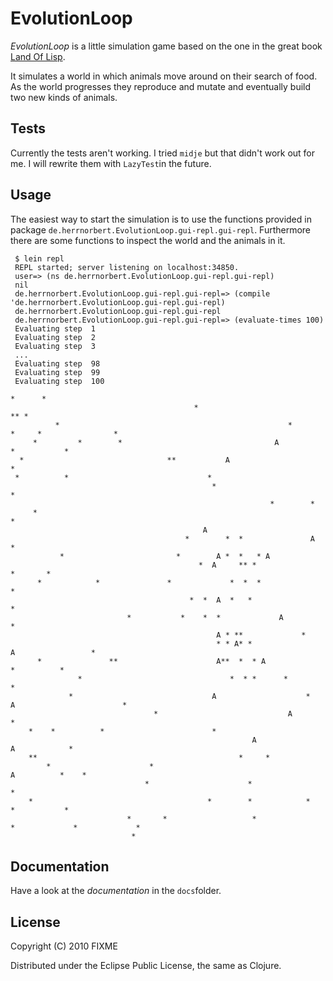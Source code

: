 # EvolutionLoop

_EvolutionLoop_ is a little simulation game based on the one in the
great book [Land Of
Lisp](http://www.amazon.com/Land-Lisp-Learn-Program-Game/dp/1593272812/ref=sr_1_1?ie=UTF8&qid=1293460279&sr=8-1).

It simulates a world in which animals move around on their search of
food. As the world progresses they reproduce and mutate and eventually
build two new kinds of animals.

## Tests

Currently the tests aren't working. I tried `midje` but that didn't
work out for me. I will rewrite them with `LazyTest`in the future.

## Usage

The easiest way to start the simulation is to use the functions
provided in package
`de.herrnorbert.EvolutionLoop.gui-repl.gui-repl`. Furthermore there
are some functions to inspect the world and the animals in it.

     $ lein repl
     REPL started; server listening on localhost:34850.
     user=> (ns de.herrnorbert.EvolutionLoop.gui-repl.gui-repl)
     nil
     de.herrnorbert.EvolutionLoop.gui-repl.gui-repl=> (compile 'de.herrnorbert.EvolutionLoop.gui-repl.gui-repl)
     de.herrnorbert.EvolutionLoop.gui-repl.gui-repl
     de.herrnorbert.EvolutionLoop.gui-repl.gui-repl=> (evaluate-times 100)
     Evaluating step  1
     Evaluating step  2
     Evaluating step  3
     ...
     Evaluating step  98
     Evaluating step  99
     Evaluating step  100
                                                                                           *      *      
                                             *                                     ** *                  
              *                                                   *              *     *                *
         *         *        *                                  A                   *           *         
      *                                **           A                       *                            
     *          *                               *                                                        
                                                 *                                                *      
                                                              *        *                                 
         *                                                                               *               
                                               A                                                         
                                           *        *  *               A              *                  
               *                         *        A *  *   * A                                           
                                              *  A     ** *                          *       *           
          *            *               *             *  *  *                                          *  
                                            *  *  A  *   *                                  *            
                              *           *    *  *             A                       *                
                                                  A * **             *                                   
                                                  * * A* *                A                 *            
          *               **                      A**  *  * A                             *          *   
                   *                                 *  * *      *                     *                 
                 *                               A                    *   A                        *     
                                    *                             A                             *        
        *    *          *                        *                                                       
                                                          A                 A            *               
        **                                             *     *                                           
            *                      *                                                A          *    *    
                                  *                      *                          *                    
        *                                       *        *            *                     *           *
                              *       *                   *                 *             *             *
                               *                                                                         

## Documentation

Have a look at the _documentation_ in the `docs`folder.

## License

Copyright (C) 2010 FIXME

Distributed under the Eclipse Public License, the same as Clojure.
